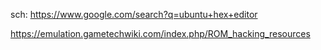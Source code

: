 sch: https://www.google.com/search?q=ubuntu+hex+editor

https://emulation.gametechwiki.com/index.php/ROM_hacking_resources
